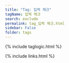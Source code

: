 ```yaml
---
title: "Tag: 입력 체크"
tagName: 입력 체크
search: exclude
permalink: tag_입력 체크.html
sidebar: False
folder: tags
---
```

{% include taglogic.html %}

{% include links.html %}
